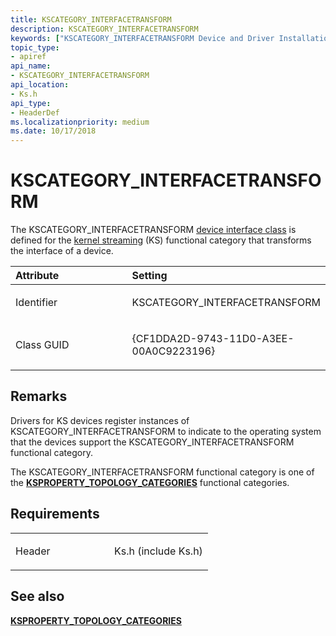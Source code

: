 ```yaml
---
title: KSCATEGORY_INTERFACETRANSFORM
description: KSCATEGORY_INTERFACETRANSFORM
keywords: ["KSCATEGORY_INTERFACETRANSFORM Device and Driver Installation"]
topic_type:
- apiref
api_name:
- KSCATEGORY_INTERFACETRANSFORM
api_location:
- Ks.h
api_type:
- HeaderDef
ms.localizationpriority: medium
ms.date: 10/17/2018
---
```


# KSCATEGORY_INTERFACETRANSFORM


The KSCATEGORY_INTERFACETRANSFORM [device interface class](./overview-of-device-interface-classes.md) is defined for the [kernel streaming](../stream/streaming-minidrivers2.md) (KS) functional category that transforms the interface of a device.

<table>
<colgroup>
<col width="50%" />
<col width="50%" />
</colgroup>
<thead>
<tr class="header">
<th align="left">Attribute</th>
<th align="left">Setting</th>
</tr>
</thead>
<tbody>
<tr class="odd">
<td align="left"><p>Identifier</p></td>
<td align="left"><p>KSCATEGORY_INTERFACETRANSFORM</p></td>
</tr>
<tr class="even">
<td align="left"><p>Class GUID</p></td>
<td align="left"><p>{CF1DDA2D-9743-11D0-A3EE-00A0C9223196}</p></td>
</tr>
</tbody>
</table>

 

## Remarks

Drivers for KS devices register instances of KSCATEGORY_INTERFACETRANSFORM to indicate to the operating system that the devices support the KSCATEGORY_INTERFACETRANSFORM functional category.

The KSCATEGORY_INTERFACETRANSFORM functional category is one of the [**KSPROPERTY_TOPOLOGY_CATEGORIES**](../stream/ksproperty-topology-categories.md) functional categories.

## Requirements

<table>
<colgroup>
<col width="50%" />
<col width="50%" />
</colgroup>
<tbody>
<tr class="odd">
<td align="left"><p>Header</p></td>
<td align="left">Ks.h (include Ks.h)</td>
</tr>
</tbody>
</table>

## See also


[**KSPROPERTY_TOPOLOGY_CATEGORIES**](../stream/ksproperty-topology-categories.md)

 

